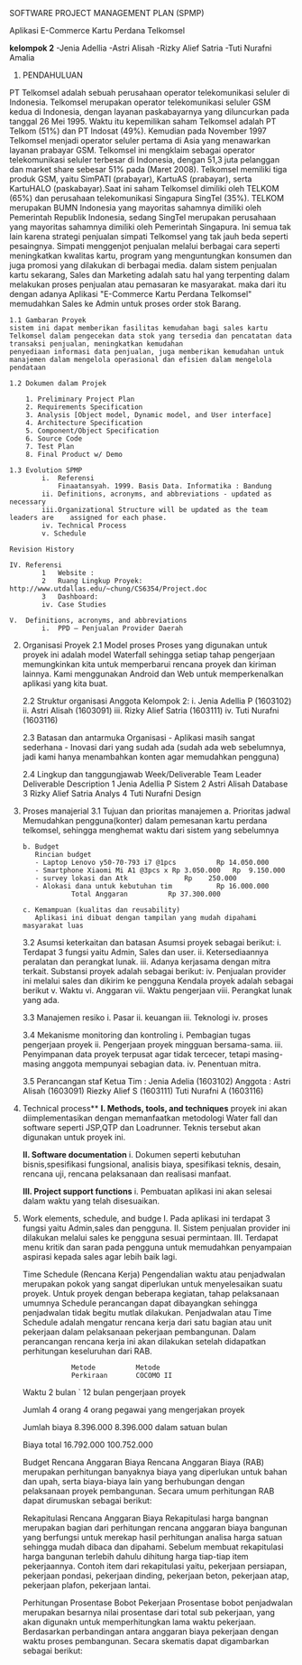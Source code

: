 ﻿SOFTWARE PROJECT MANAGEMENT PLAN (SPMP)

Aplikasi E-Commerce Kartu Perdana Telkomsel

**kelompok 2**
-Jenia Adellia
-Astri Alisah
-Rizky Alief Satria
-Tuti Nurafni Amalia

1.	PENDAHULUAN

PT Telkomsel adalah sebuah perusahaan operator telekomunikasi seluler di Indonesia.
Telkomsel merupakan operator telekomunikasi seluler GSM kedua di Indonesia, dengan layanan paskabayarnya yang diluncurkan pada tanggal 26 Mei 1995. Waktu itu kepemilikan saham Telkomsel adalah PT Telkom (51%) dan PT Indosat (49%). Kemudian pada November 1997 Telkomsel menjadi operator seluler pertama di Asia yang menawarkan layanan prabayar GSM. Telkomsel ini mengklaim sebagai operator telekomunikasi seluler terbesar di Indonesia, dengan 51,3 juta pelanggan dan market share sebesar 51% pada (Maret 2008).
Telkomsel memiliki tiga produk GSM, yaitu SimPATI (prabayar), KartuAS (prabayar), serta KartuHALO (paskabayar).Saat ini saham Telkomsel dimiliki oleh TELKOM (65%) dan perusahaan telekomunikasi Singapura SingTel (35%). TELKOM merupakan BUMN Indonesia yang mayoritas sahamnya dimiliki oleh Pemerintah Republik Indonesia, sedang SingTel merupakan perusahaan yang mayoritas sahamnya dimiliki oleh Pemerintah Singapura.
Ini semua tak lain karena strategi penjualan simpati Telkomsel yang tak jauh beda seperti pesaingnya. Simpati menggenjot penjualan melalui berbagai cara seperti meningkatkan kwalitas kartu, program yang menguntungkan konsumen dan juga promosi yang dilakukan di berbagai media.
dalam sistem penjualan kartu sekarang, Sales dan Marketing adalah satu hal yang terpenting dalam melakukan proses penjualan atau pemasaran ke masyarakat. maka dari itu dengan adanya Aplikasi "E-Commerce Kartu Perdana Telkomsel" memudahkan Sales ke Admin untuk proses order stok Barang. 
	
	1.1 Gambaran Proyek
	sistem ini dapat memberikan fasilitas kemudahan bagi sales kartu Telkomsel dalam pengecekan data stok yang tersedia dan pencatatan data transaksi penjualan, meningkatkan kemudahan
	penyediaan informasi data penjualan, juga memberikan kemudahan untuk manajemen dalam mengelola operasional dan efisien dalam mengelola pendataan

	1.2	Dokumen dalam Projek
	
		1. Preliminary Project Plan						
		2. Requirements Specification						
		3. Analysis [Object model, Dynamic model, and User interface]
		4. Architecture Specification						
		5. Component/Object Specification					
		6. Source Code						   
		7. Test Plan 						   
		8. Final Product w/ Demo

	1.3	Evolution SPMP
			i.	Referensi
				Finaatansyah. 1999. Basis Data. Informatika : Bandung
			ii.	Definitions, acronyms, and abbreviations - updated as necessary
			iii.Organizational Structure will be updated as the team leaders are 	assigned for each phase.
			iv.	Technical Process
			v. Schedule

	Revision History

	IV.	Referensi
			1	Website	:
			2	Ruang Lingkup Proyek: 	http://www.utdallas.edu/~chung/CS6354/Project.doc
			3	Dashboard:
			iv.	Case Studies
			
	V.	Definitions, acronyms, and abbreviations
			i.	PPD – Penjualan Provider Daerah

2.	Organisasi Proyek
	2.1	Model proses
		Proses yang digunakan untuk proyek ini adalah model Waterfall sehingga setiap tahap pengerjaan memungkinkan kita untuk memperbarui rencana proyek dan kiriman lainnya.
		Kami menggunakan Android dan Web untuk memperkenalkan aplikasi yang kita buat.

	2.2	Struktur organisasi
			Anggota Kelompok 2: 
		i.	Jenia Adellia P (1603102)
		ii.	Astri Alisah  (1603091)
		iii.	Rizky Alief Satria (1603111)
		iv.	Tuti Nurafni (1603116)

	2.3	Batasan dan antarmuka Organisasi
		- Aplikasi masih sangat sederhana
		- Inovasi dari yang sudah ada (sudah ada web sebelumnya, jadi kami hanya menambahkan konten agar memudahkan pengguna)

	2.4	Lingkup dan tanggungjawab
		Week/Deliverable			Team Leader		Deliverable Description
			1				Jenia Adellia P			Sistem
			2				Astri Alisah  			Database
			3				Rizky Alief Satria		Analys
			4				Tuti Nurafni			Design

3.	Proses manajerial
	3.1	Tujuan dan prioritas manajemen
		a. Prioritas jadwal
		   Memudahkan pengguna(konter) dalam pemesanan kartu perdana telkomsel, sehingga menghemat waktu dari sistem yang sebelumnya

		b. Budget
		   Rincian budget
		   - Laptop Lenovo y50-70-793 i7 @1pcs  		Rp 14.050.000
		   - Smartphone Xiaomi Mi A1 @3pcs x Rp 3.050.000	Rp  9.150.000
		   - survey lokasi dan Atk 				Rp    250.000
		   - Alokasi dana untuk kebutuhan tim 			Rp 16.000.000
					Total Anggaran			Rp 37.300.000

		c. Kemampuan (kualitas dan reusability)
		   Aplikasi ini dibuat dengan tampilan yang mudah dipahami masyarakat luas

	3.2	Asumsi keterkaitan dan batasan
		Asumsi proyek sebagai berikut: 
		i.	Terdapat 3 fungsi yaitu Admin, Sales dan user.
		ii.	Ketersediaannya peralatan dan perangkat lunak.
		iii. Adanya kerjasama dengan mitra terkait.
		Substansi proyek adalah sebagai berikut:
		iv.	Penjualan provider ini melalui sales dan dikirim ke pengguna 
		Kendala proyek adalah sebagai berikut
		v.	Waktu
		vi.	Anggaran
		vii. Waktu pengerjaan
		viii. Perangkat lunak yang ada.

	3.3	Manajemen resiko
		i.	Pasar
		ii.	keuangan
		iii.	Teknologi
		iv.	proses

	3.4	Mekanisme monitoring dan kontroling 
		i.	Pembagian tugas pengerjaan proyek
		ii.	Pengerjaan proyek mingguan bersama-sama. 
		iii. 	Penyimpanan data proyek terpusat agar tidak tercecer, tetapi masing-masing anggota mempunyai sebagian data.
		iv.	Penentuan mitra.

	3.5	Perancangan staf
		Ketua Tim : Jenia Adelia (1603102)
		Anggota	: Astri Alisah	 (1603091)
			  Riezky Alief S (1603111)
			  Tuti Nurafni A (1603116)


4.	Technical process**
	**I.	Methods, tools, and techniques**
	proyek ini akan diimplementasikan dengan memanfaatkan  metodologi Water fall dan software seperti JSP,QTP dan Loadrunner. Teknis tersebut akan digunakan untuk proyek ini.

	**II.	Software documentation**
		i.	Dokumen seperti kebutuhan bisnis,spesifikasi fungsional, analisis biaya,  spesifikasi teknis, desain, rencana uji, rencana pelaksanaan dan realisasi manfaat.  

	**III.	Project support functions** 
		i.	Pembuatan aplikasi ini akan selesai dalam waktu yang telah disesuaikan.

5.	Work elements, schedule, and budge
	I.	Pada aplikasi ini terdapat 3 fungsi yaitu Admin,sales dan pengguna.
	II.	Sistem penjualan provider ini dilakukan melalui sales ke pengguna sesuai permintaan.
	III.	Terdapat menu kritik dan saran pada pengguna untuk memudahkan penyampaian aspirasi kepada sales agar lebih baik lagi.


	
	Time Schedule (Rencana Kerja)
         Pengendalian waktu atau penjadwalan merupakan pokok yang sangat diperlukan untuk menyelesaikan 
	suatu proyek. Untuk proyek dengan beberapa kegiatan, tahap pelaksanaan umumnya Schedule perancangan
	dapat dibayangkan sehingga penjadwalan tidak begitu mutlak dilakukan. Penjadwalan atau Time Schedule 
	adalah mengatur rencana kerja dari satu bagian atau unit pekerjaan dalam pelaksanaan pekerjaan pembangunan. 
	Dalam perancangan rencana kerja ini akan dilakukan setelah didapatkan perhitungan keseluruhan dari RAB.
	

	


					Metode			Metode
					Perkiraan		COCOMO II
								
	Waktu			2 bulan `		12 bulan
	pengerjaan
	proyek

	Jumlah			4 orang 		4 orang
	pegawai yang
	mengerjakan
	proyek

	Jumlah biaya	8.396.000 		8.396.000
	dalam satuan
	bulan

	Biaya total 	16.792.000 		100.752.000

	
	Budget
	Rencana Anggaran Biaya
		Rencana Anggaran Biaya (RAB) merupakan perhitungan banyaknya biaya yang diperlukan untuk bahan dan 
	upah, serta biaya-biaya lain yang berhubungan dengan pelaksanaan proyek pembangunan. Secara umum perhitungan
	RAB dapat dirumuskan sebagai berikut:

	Rekapitulasi Rencana Anggaran Biaya
		Rekapitulasi harga bangnan merupakan bagian dari perhitungan rencana anggaran biaya bangunan yang berfungsi 
	untuk merekap hasil perhitungan analisa harga satuan sehingga mudah dibaca dan dipahami. Sebelum membuat 
	rekapitulasi harga bangunan terlebih dahulu dihitung harga tiap-tiap item pekerjaannya. Contoh item dari 
	rekapitulasi yaitu, pekerjaan persiapan, pekerjaan pondasi, pekerjaan dinding, pekerjaan beton, pekerjaan 
	atap, pekerjaan plafon, pekerjaan lantai.
	
	Perhitungan Prosentase Bobot Pekerjaan
		Prosentase bobot penjadwalan merupakan besarnya nilai prosentase dari total sub pekerjaan, yang akan 
	digunakn untuk memperhitungkan lama waktu pekerjaan. Berdasarkan perbandingan antara anggaran biaya 
	pekerjaan dengan waktu proses pembangunan. Secara skematis dapat digambarkan sebagai berikut:
	
	
